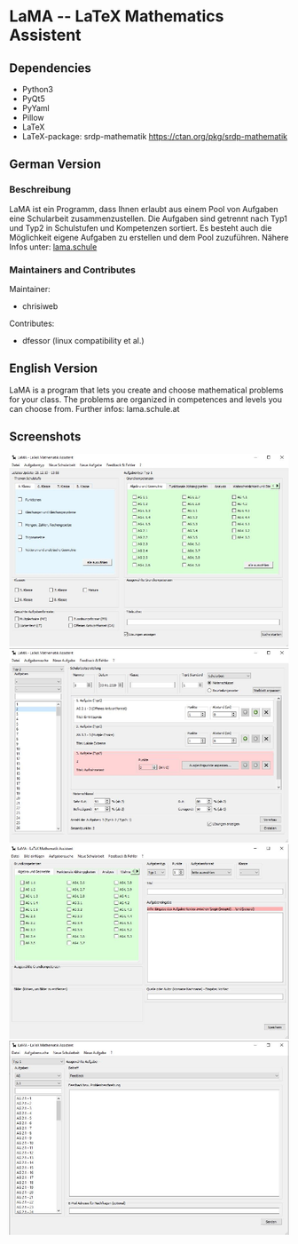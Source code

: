# LaMA -- LaTeX Mathematics Assistent
## Dependencies
- Python3
- PyQt5
- PyYaml
- Pillow
- LaTeX
- LaTeX-package: srdp-mathematik <https://ctan.org/pkg/srdp-mathematik>

## German Version
### Beschreibung

LaMA ist ein Programm, dass Ihnen erlaubt aus einem Pool von Aufgaben eine Schularbeit zusammenzustellen.
Die Aufgaben sind getrennt nach Typ1 und Typ2 in Schulstufen und Kompetenzen sortiert.
Es besteht auch die Möglichkeit eigene Aufgaben zu erstellen und dem Pool zuzuführen.
Nähere Infos unter: [lama.schule](https://mylama.github.io/lama/)


### Maintainers and Contributes
Maintainer:
- chrisiweb

Contributes:
- dfessor (linux compatibility et al.)

## English Version

LaMA is a program that lets you create and choose mathematical problems for your class.
The problems are organized in competences and levels you can choose from.
Further infos: lama.schule.at

## Screenshots
![LaTeX File Assistent](artwork/lama_suche.JPG)
![LaTeX File Assistent](artwork/lama_sage.JPG)
![LaTeX File Assistent](artwork/lama_neu.JPG)
![LaTeX File Assistent](artwork/lama_feedback.JPG)

<!--
## To Do
- How to install
- What the project does
- Why the project is useful
- How users can get started with the project
- Where users can get help with your project
- Who maintains and contributes to the project
-->
